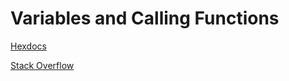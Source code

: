 # Variables and Calling Functions



[Hexdocs](https://hexdocs.pm/elixir)

[Stack Overflow](https://stackoverflow.com/)
